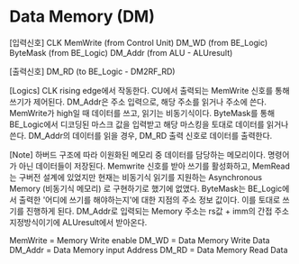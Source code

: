 # Data Memory (DM)

[입력신호]
CLK
MemWrite    (from Control Unit)
DM_WD       (from BE_Logic)
ByteMask    (from BE_Logic)
DM_Addr     (from ALU - ALUresult)

[출력신호]
DM_RD       (to BE_Logic - DM2RF_RD)

[Logics]
CLK rising edge에서 작동한다. 
CU에서 출력되는 MemWrite 신호를 통해 쓰기가 제어된다. 
DM_Addr은 주소 입력으로, 해당 주소를 읽거나 주소에 쓴다.
MemWrite가 high일 때 데이터를 쓰고, 읽기는 비동기식이다.
ByteMask를 통해 BE_Logic에서 디코딩된 마스크 값을 입력받고 해당 마스킹을 토대로 데이터를 읽거나 쓴다. 
DM_Addr의 데이터를 읽을 경우, DM_RD 출력 신호로 데이터를 출력한다.

[Note]
하버드 구조에 따라 이원화된 메모리 중 데이터를 담당하는 메모리이다. 명령어가 아닌 데이터들이 저장된다.
Memwrite 신호를 받아 쓰기를 활성화하고, MemRead는 구버전 설계에 있었지만 현재는 비동기식 읽기를 지원하는 Asynchronous Memory (비동기식 메모리) 로 구현하기로 했기에 없앴다. 
ByteMask는 BE_Logic에서 출력한 '어디에 쓰기를 해야하는지'에 대한 지점의 주소 정보 값이다. 이를 토대로 쓰기를 진행하게 된다. 
DM_Addr로 입력되는 Memory 주소는 rs값 + imm의 간접 주소 지정방식이기에 ALUresult에서 받아온다.

MemWrite    = Memory Write enable
DM_WD       = Data Memory Write Data
DM_Addr     = Data Memory input Address
DM_RD       = Data Memory Read Data